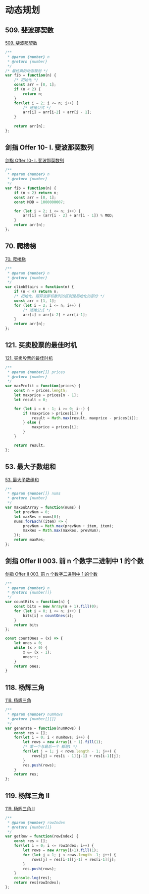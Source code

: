 # 动态规划

## 509. 斐波那契数

[509. 斐波那契数](https://leetcode-cn.com/problems/fibonacci-number/)

```js
/**
 * @param {number} n
 * @return {number}
 */
/* 最经典的动态规划 */
var fib = function(n) {
    /* 初始化 */
    const arr = [0, 1];
    if (n < 2) {
        return n;
    }
    for(let i = 2; i <= n; i++) {
        /* 递推公式 */
        arr[i] = arr[i-2] + arr[i - 1];
    }
    
    return arr[n];
};
```

## 剑指 Offer 10- I. 斐波那契数列

[剑指 Offer 10- I. 斐波那契数列](https://leetcode-cn.com/problems/fei-bo-na-qi-shu-lie-lcof/)

```js
/**
 * @param {number} n
 * @return {number}
 */
var fib = function(n) {
    if (n < 2) return n;
    const arr = [0, 1];
    const MOD = 1000000007;

    for (let i = 2; i <= n; i++) {
        arr[i] = (arr[i - 2] + arr[i - 1]) % MOD;
    }
    return arr[n];
};
```

## 70. 爬楼梯

[70. 爬楼梯](https://leetcode-cn.com/problems/climbing-stairs/)

```js
/**
 * @param {number} n
 * @return {number}
 */
var climbStairs = function(n) {
    if (n < 4) return n;
    /* 初始化，跟菲波那切数列的区别是初始化的部分 */
    const arr = [1, 1];
    for (let i = 2; i <= n; i++) {
        /* 递推公式 */
        arr[i] = arr[i-2] + arr[i-1];
    } 
    return arr[n];
};
```

## 121. 买卖股票的最佳时机

[121. 买卖股票的最佳时机](https://leetcode-cn.com/problems/best-time-to-buy-and-sell-stock/)

```js
/**
 * @param {number[]} prices
 * @return {number}
 */
var maxProfit = function(prices) {
    const n = prices.length;
    let maxprice = prices[n - 1];
    let result = 0;

    for (let i = n - 1; i >= 0; i--) {
        if (maxprice > prices[i]) {
            result = Math.max(result, maxprice - prices[i]);
        } else {
            maxprice = prices[i];
        }
    }

    return result;
};
```

## 53. 最大子数组和

[53. 最大子数组和](https://leetcode-cn.com/problems/maximum-subarray/)

```js
/**
 * @param {number[]} nums
 * @return {number}
 */
var maxSubArray = function(nums) {
    let prevNum = 0;
    let maxRes = nums[0];
    nums.forEach((item) => {
        prevNum = Math.max(prevNum + item, item);
        maxRes = Math.max(maxRes, prevNum);
    });
    return maxRes;
};
```

## 剑指 Offer II 003. 前 n 个数字二进制中 1 的个数

[剑指 Offer II 003. 前 n 个数字二进制中 1 的个数](https://leetcode-cn.com/problems/w3tCBm/)

```js
/**
 * @param {number} n
 * @return {number[]}
 */
var countBits = function(n) {
    const bits = new Array(n + 1).fill(0);
    for (let i = 0; i <= n; i++) {
        bits[i] = countOnes(i);
    }
    return bits
};

const countOnes = (x) => {
    let ones = 0;
    while (x > 0) {
        x &= (x - 1);
        ones++;
    }
    return ones;
}
```

## 118. 杨辉三角

[118. 杨辉三角](https://leetcode-cn.com/problems/pascals-triangle/)

```js
/**
 * @param {number} numRows
 * @return {number[][]}
 */
var generate = function(numRows) {
    const res = [];
    for(let i = 0; i < numRows; i++) {
        let rows = new Array(i + 1).fill(1);
        /* 第一个与最后一个 都是1 */
        for(let j = 1; j < rows.length - 1; j++) {
            rows[j] = res[i - 1][j-1] + res[i-1][j];
        }
        res.push(rows);
    }
    return res;
};
```

## 119. 杨辉三角 II

[119. 杨辉三角 II](https://leetcode-cn.com/problems/pascals-triangle-ii/)

```js
/**
 * @param {number} rowIndex
 * @return {number[]}
 */
var getRow = function(rowIndex) {
    const res = [];
    for(let i = 0; i <= rowIndex; i++) {
        let rows = new Array(i+1).fill(1);
        for (let j = 1; j < rows.length -1; j++) {
            rows[j] = res[i-1][j-1] + res[i-1][j];
        }
        res.push(rows);
    }
    console.log(res);
    return res[rowIndex];
};
```
